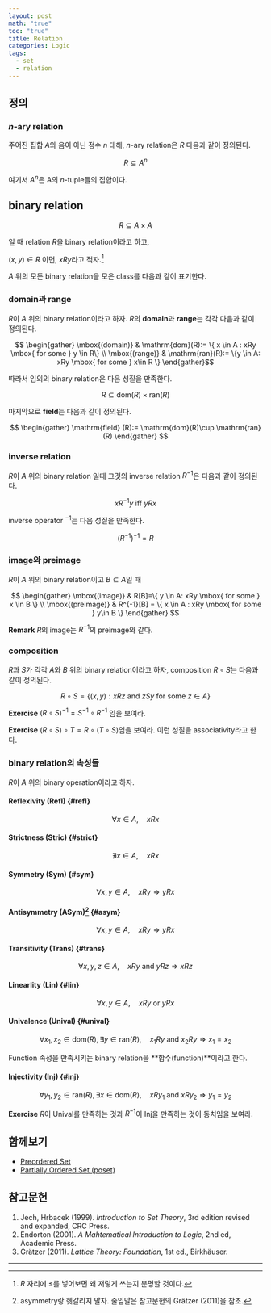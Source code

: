 ```yaml
---
layout: post
math: "true"
toc: "true"
title: Relation
categories: Logic
tags:
  - set
  - relation
---
```

## 정의

### ${ n }$-ary relation

주어진 집합 ${ A }$와 음이 아닌 정수 ${n}$ 대해, ${ n }$-ary relation은 ${ R }$ 다음과 같이 정의된다.

$$ R \subseteq A^{n} $$

여기서 ${ A^{n} }$은 A의 ${ n }$-tuple들의 집합이다.

## binary relation

$$ R \subseteq A \times A $$

일 때 relation ${ R }$을 binary relation이라고 하고,

${ (x,y) \in R }$ 이면, ${ xRy }$라고 적자.[^1]

${ A }$ 위의 모든 binary relation을 모은 class를 다음과 같이 표기한다.


### domain과 range

${ R }$이 ${ A }$ 위의 binary relation이라고 하자. ${ R }$의 **domain**과 **range**는 각각 다음과 같이 정의된다.

$$ \begin{gather} \mbox{(domain)} & \mathrm{dom}(R):= \{ x \in A : xRy \mbox{ for some } y \in R\} \\ \mbox{(range)} & \mathrm{ran}(R):= \{y \in A: xRy \mbox{ for some } x\in R   \}  \end{gather}$$

따라서 임의의 binary relation은 다음 성질을 만족한다.

$$ R \subseteq \mathrm{dom}(R) \times \mathrm{ran}(R) $$

마지막으로 **field**는 다음과 같이 정의된다.

$$ \begin{gather} \mathrm{field} (R):= \mathrm{dom}(R)\cup \mathrm{ran}(R) \end{gather} $$

### inverse relation

${ R }$이 ${ A }$ 위의 binary relation 일때 그것의 inverse relation ${ R^{-1} }$은 다음과 같이 정의된다.

$$ xR^{-1}y \mbox{ iff } yRx $$

inverse operator ${ ^{-1} }$는 다음 성질을 만족한다.

$$ (R^{-1})^{-1}=R $$

### image와 preimage

${ R }$이 ${ A }$ 위의 binary relation이고 ${ B \subseteq A}$일 때

$$ \begin{gather} \mbox{(image)} & R[B]=\{ y \in A: xRy \mbox{ for some } x \in B \} \\ \mbox{(preimage)} & R^{-1}[B] = \{ x \in A : xRy \mbox{ for some } y\in B  \} \end{gather}  $$

**Remark** ${ R }$의 image는 ${ R^{-1} }$의 preimage와 같다.

### composition

${ R }$과 ${ S }$가 각각 ${ A }$와 ${ B }$ 위의 binary relation이라고 하자, composition ${ R \circ S }$는 다음과 같이 정의된다.

$$ R \circ S =\{ (x,y) : xRz \mbox{ and } zSy \mbox{ for some } z \in A  \} $$

**Exercise** ${ (R \circ S)^{-1}=S^{-1} \circ R^{-1} }$ 임을 보여라.

**Exercise** ${ (R \circ S) \circ T = R \circ (T \circ S)  }$임을 보여라. 이런 성질을 associativity라고 한다.

### binary relation의 속성들

${ R }$이 ${ A }$ 위의 binary operation이라고 하자.

#### Reflexivity (Refl) {#refl}

$$ \forall  x \in A, \quad xRx $$

#### Strictness (Stric) {#strict}

$$ \nexists x \in A, \quad xRx  $$

#### Symmetry (Sym) {#sym}

$$ \forall x,y \in A, \quad xRy \Rightarrow yRx $$

#### Antisymmetry (ASym)[^2] {#asym}

$$ \forall x,y \in A, \quad xRy \Rightarrow yRx $$

#### Transitivity (Trans) {#trans}

$$ \forall x,y,z \in A, \quad xRy \mbox{ and }  yRz \Rightarrow xRz $$

#### Linearlity (Lin) {#lin}

$$ \forall x,y \in A, \quad xRy \mbox{ or } yRx$$

#### Univalence (Unival) {#unival}

$$ \forall x_{1},x_{2} \in \mathrm{dom}(R), \exists y \in \mathrm{ran}(R), \quad x_{1}Ry \mbox{ and } x_{2}Ry \Rightarrow x_{1}=x_{2} $$

Function 속성을 만족시키는 binary relation을 **함수(function)**이라고 한다.

#### Injectivity (Inj) {#inj}

$$ \forall y_{1},y_{2} \in \mathrm{ran}(R),  \exists x \in \mathrm{dom}(R), \quad xRy_{1} \mbox{ and } xRy_{2} \Rightarrow y_{1}=y_{2} $$

**Exercise** ${ R }$이 Unival를 만족하는 것과 ${ R^{-1} }$이 Inj을 만족하는 것이 동치임을 보여라.

## 함께보기

- [Preordered Set](https://paraconsistent.github.io/logic/2024/02/15/preorder.html)
- [Partially Ordered Set (poset)](https://paraconsistent.github.io/logic/2024/02/15/Poset.html)

## 참고문헌

1. Jech, Hrbacek (1999). *Introduction to Set Theory*, 3rd edition revised and expanded, CRC Press.
1. Endorton (2001). *A Mahtematical Introduction to Logic*, 2nd ed, Academic Press.
1. Grätzer (2011). *Lattice Theory: Foundation*, 1st ed., Birkhäuser.

---

[^1]: ${ R }$ 자리에 ${ \le }$를 넣어보면 왜 저렇게 쓰는지 분명할 것이다.

[^2]:  asymmetry랑 헷갈리지 말자. 줄임말은 참고문헌의 Grätzer (2011)을 참조.